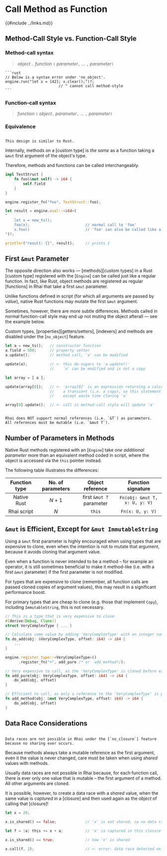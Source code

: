 Call Method as Function
=======================

{{#include ../links.md}}


Method-Call Style vs. Function-Call Style
-----------------------------------------

### Method-call syntax

> _object_ `.` _function_ `(` _parameter_`,` ... `,` _parameter_`)`

~~~admonish warning.small "_Method-call_ style not supported under [`no_object`]"
```rust
// Below is a syntax error under 'no_object'.
engine.run("let x = [42]; x.clear();")?;
                        // ^ cannot call method-style
```
~~~

### Function-call syntax

> _function_ `(` _object_`,` _parameter_`,` ... `,` _parameter_`)`

### Equivalence

```admonish note.side

This design is similar to Rust.
```

Internally, methods on a [custom type] is _the same_ as a function taking a `&mut` first argument of
the object's type.

Therefore, methods and functions can be called interchangeably.

```rust
impl TestStruct {
    fn foo(&mut self) -> i64 {
        self.field
    }
}

engine.register_fn("foo", TestStruct::foo);

let result = engine.eval::<i64>(
"
    let x = new_ts();
    foo(x);                         // normal call to 'foo'
    x.foo()                         // 'foo' can also be called like a method on 'x'
")?;

println!("result: {}", result);     // prints 1
```


First `&mut` Parameter
----------------------

The opposite direction also works &mdash; [methods][custom types] in a Rust [custom type] registered
with the [`Engine`] can be called just like a regular function.  In fact, like Rust, object methods
are registered as regular [functions] in Rhai that take a first `&mut` parameter.

Unlike functions defined in script (for which all arguments are passed by _value_),
native Rust functions may mutate the first `&mut` argument.

Sometimes, however, there are more subtle differences. Methods called in normal function-call style
may end up not muting the object afterall &mdash; see the example below.

Custom types, [properties][getters/setters], [indexers] and methods are disabled under the
[`no_object`] feature.

```rust
let a = new_ts();   // constructor function
a.field = 500;      // property setter
a.update();         // method call, 'a' can be modified

update(a);          // <- this de-sugars to 'a.update()'
                    //    'a' can be modified and is not a copy

let array = [ a ];

update(array[0]);   // <- 'array[0]' is an expression returning a calculated value,
                    //    a transient (i.e. a copy), so this statement has no effect
                    //    except waste time cloning 'a'

array[0].update();  // <- call in method-call style will update 'a'
```

```admonish danger.small "No support for references"

Rhai does NOT support normal references (i.e. `&T`) as parameters.
All references must be mutable (i.e. `&mut T`).
```


Number of Parameters in Methods
-------------------------------

Native Rust methods registered with an [`Engine`] take _one additional parameter_ more than
an equivalent method coded in script, where the object is accessed via the `this` pointer instead.

The following table illustrates the differences:

| Function type | No. of parameters |     Object reference     |      Function signature       |
| :-----------: | :---------------: | :----------------------: | :---------------------------: |
|  Native Rust  |      _N_ + 1      | first `&mut T` parameter | `Fn(obj: &mut T, x: U, y: V)` |
|  Rhai script  |        _N_        |          `this`          |       `Fn(x: U, y: V)`        |


`&mut` is Efficient, Except for `&mut ImmutableString`
------------------------------------------------------

Using a `&mut` first parameter is highly encouraged when using types that are expensive to clone,
even when the intention is not to mutate that argument, because it avoids cloning that argument value.

Even when a function is never intended to be a method &ndash; for example an operator,
it is still sometimes beneficial to make it method-like (i.e. with a first `&mut` parameter)
if the first parameter is not modified.

For types that are expensive to clone (remember, all function calls are passed cloned
copies of argument values), this may result in a significant performance boost.

For primary types that are cheap to clone (e.g. those that implement `Copy`), including `ImmutableString`,
this is not necessary.

```rust
// This is a type that is very expensive to clone.
#[derive(Debug, Clone)]
struct VeryComplexType { ... }

// Calculate some value by adding 'VeryComplexType' with an integer number.
fn do_add(obj: &VeryComplexType, offset: i64) -> i64 {
    ...
}

engine.register_type::<VeryComplexType>()
      .register_fn("+", add_pure /* or  add_method*/);

// Very expensive to call, as the 'VeryComplexType' is cloned before each call.
fn add_pure(obj: VeryComplexType, offset: i64) -> i64 {
    do_add(obj, offset)
}

// Efficient to call, as only a reference to the 'VeryComplexType' is passed.
fn add_method(obj: &mut VeryComplexType, offset: i64) -> i64 {
    do_add(obj, offset)
}
```


Data Race Considerations
------------------------

```admonish note.side.wide "Data races"

Data races are not possible in Rhai under the [`no_closure`] feature because no sharing ever occurs.
```

Because methods always take a mutable reference as the first argument, even it the value is never changed,
care must be taken when using _shared_ values with methods.

Usually data races are not possible in Rhai because, for each function call, there is ever only one
value that is mutable &ndash; the first argument of a method.  All other arguments are cloned.

It is possible, however, to create a data race with a _shared_ value, when the same value is
_captured_ in a [closure] and then used again as the _object_ of calling that [closure]!

```rust
let x = 20;

x.is_shared() == false;             // 'x' is not shared, so no data race is possible

let f = |a| this += x + a;          // 'x' is captured in this closure

x.is_shared() == true;              // now 'x' is shared

x.call(f, 2);                       // <- error: data race detected on 'x'
```
